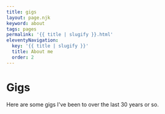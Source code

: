 ```yaml
---
title: gigs
layout: page.njk
keyword: about
tags: pages
permalink: '{{ title | slugify }}.html'
eleventyNavigation:
  key: '{{ title | slugify }}'
  title: About me
  order: 2
---
```

# Gigs

Here are some gigs I've been to over the last 30 years or so.